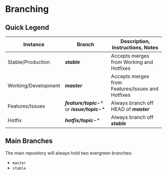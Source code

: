 # Branching

## Quick Legend

|Instance|Branch|Description, Instructions, Notes|
|---|---|---|
|Stable/Production|_**stable**_|Accepts merges from Working and Hotfixes|
|Working/Development|_**master**_|Accepts merges from Features/Issues and Hotfixes|
|Features/Issues|_**feature/topic-***_ or _**issue/topic-***_|Always branch off HEAD of _**master**_|
|Hotfix|_**hotfix/topic-***_|Always branch off _**stable**_|


## Main Branches

The main repository will always hold two evergreen branches:

* `master`
* `stable`